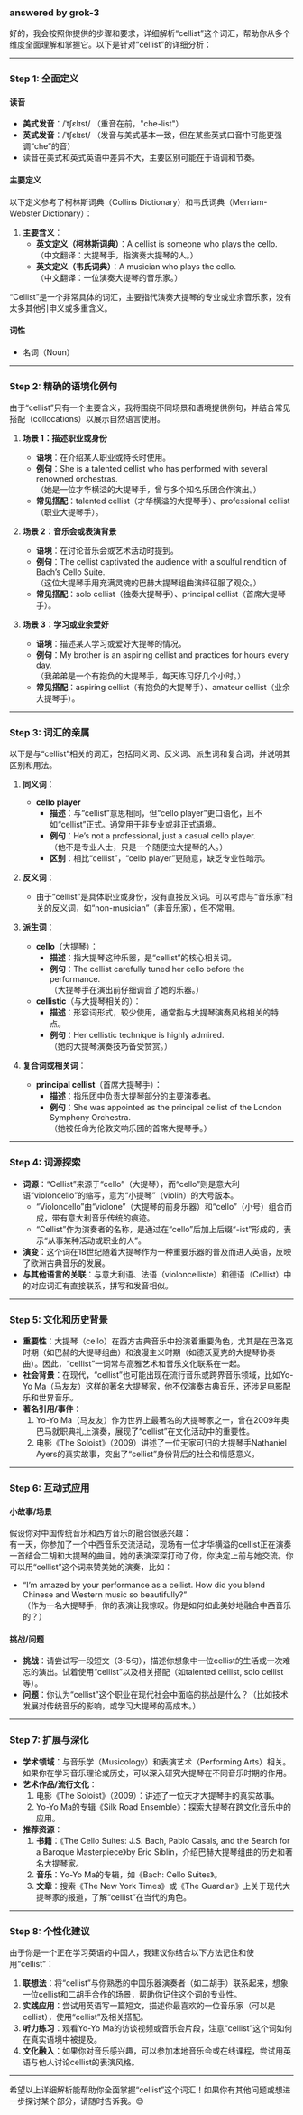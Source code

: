 ### answered by grok-3
好的，我会按照你提供的步骤和要求，详细解析“cellist”这个词汇，帮助你从多个维度全面理解和掌握它。以下是针对“cellist”的详细分析：

---

### Step 1: 全面定义
#### 读音
- **美式发音**：/ˈtʃɛlɪst/ （重音在前，"che-list"）
- **英式发音**：/ˈtʃɛlɪst/ （发音与美式基本一致，但在某些英式口音中可能更强调“che”的音）
- 读音在美式和英式英语中差异不大，主要区别可能在于语调和节奏。

#### 主要定义
以下定义参考了柯林斯词典（Collins Dictionary）和韦氏词典（Merriam-Webster Dictionary）：
1. **主要含义**：
   - **英文定义（柯林斯词典）**：A cellist is someone who plays the cello.  
     （中文翻译：大提琴手，指演奏大提琴的人。）
   - **英文定义（韦氏词典）**：A musician who plays the cello.  
     （中文翻译：一位演奏大提琴的音乐家。）

“Cellist”是一个非常具体的词汇，主要指代演奏大提琴的专业或业余音乐家，没有太多其他引申义或多重含义。

#### 词性
- 名词（Noun）

---

### Step 2: 精确的语境化例句
由于“cellist”只有一个主要含义，我将围绕不同场景和语境提供例句，并结合常见搭配（collocations）以展示自然语言使用。

1. **场景 1：描述职业或身份**
   - **语境**：在介绍某人职业或特长时使用。
   - **例句**：She is a talented cellist who has performed with several renowned orchestras.  
     （她是一位才华横溢的大提琴手，曾与多个知名乐团合作演出。）
   - **常见搭配**：talented cellist（才华横溢的大提琴手）、professional cellist（职业大提琴手）。

2. **场景 2：音乐会或表演背景**
   - **语境**：在讨论音乐会或艺术活动时提到。
   - **例句**：The cellist captivated the audience with a soulful rendition of Bach’s Cello Suite.  
     （这位大提琴手用充满灵魂的巴赫大提琴组曲演绎征服了观众。）
   - **常见搭配**：solo cellist（独奏大提琴手）、principal cellist（首席大提琴手）。

3. **场景 3：学习或业余爱好**
   - **语境**：描述某人学习或爱好大提琴的情况。
   - **例句**：My brother is an aspiring cellist and practices for hours every day.  
     （我弟弟是一个有抱负的大提琴手，每天练习好几个小时。）
   - **常见搭配**：aspiring cellist（有抱负的大提琴手）、amateur cellist（业余大提琴手）。

---

### Step 3: 词汇的亲属
以下是与“cellist”相关的词汇，包括同义词、反义词、派生词和复合词，并说明其区别和用法。

1. **同义词**：
   - **cello player**  
     - **描述**：与“cellist”意思相同，但“cello player”更口语化，且不如“cellist”正式。通常用于非专业或非正式语境。
     - **例句**：He’s not a professional, just a casual cello player.  
       （他不是专业人士，只是一个随便拉大提琴的人。）
     - **区别**：相比“cellist”，“cello player”更随意，缺乏专业性暗示。

2. **反义词**：
   - 由于“cellist”是具体职业或身份，没有直接反义词。可以考虑与“音乐家”相关的反义词，如“non-musician”（非音乐家），但不常用。

3. **派生词**：
   - **cello**（大提琴）：  
     - **描述**：指大提琴这种乐器，是“cellist”的核心相关词。
     - **例句**：The cellist carefully tuned her cello before the performance.  
       （大提琴手在演出前仔细调音了她的乐器。）
   - **cellistic**（与大提琴相关的）：  
     - **描述**：形容词形式，较少使用，通常指与大提琴演奏风格相关的特点。
     - **例句**：Her cellistic technique is highly admired.  
       （她的大提琴演奏技巧备受赞赏。）

4. **复合词或相关词**：
   - **principal cellist**（首席大提琴手）：  
     - **描述**：指乐团中负责大提琴部分的主要演奏者。
     - **例句**：She was appointed as the principal cellist of the London Symphony Orchestra.  
       （她被任命为伦敦交响乐团的首席大提琴手。）

---

### Step 4: 词源探索
- **词源**：“Cellist”来源于“cello”（大提琴），而“cello”则是意大利语“violoncello”的缩写，意为“小提琴”（violin）的大号版本。  
  - “Violoncello”由“violone”（大提琴的前身乐器）和“cello”（小号）组合而成，带有意大利音乐传统的痕迹。
  - “Cellist”作为演奏者的名称，是通过在“cello”后加上后缀“-ist”形成的，表示“从事某种活动或职业的人”。
- **演变**：这个词在18世纪随着大提琴作为一种重要乐器的普及而进入英语，反映了欧洲古典音乐的发展。
- **与其他语言的关联**：与意大利语、法语（violoncelliste）和德语（Cellist）中的对应词汇有直接联系，拼写和发音相似。

---

### Step 5: 文化和历史背景
- **重要性**：大提琴（cello）在西方古典音乐中扮演着重要角色，尤其是在巴洛克时期（如巴赫的大提琴组曲）和浪漫主义时期（如德沃夏克的大提琴协奏曲）。因此，“cellist”一词常与高雅艺术和音乐文化联系在一起。
- **社会背景**：在现代，“cellist”也可能出现在流行音乐或跨界音乐领域，比如Yo-Yo Ma（马友友）这样的著名大提琴家，他不仅演奏古典音乐，还涉足电影配乐和世界音乐。
- **著名引用/事件**：
  1. Yo-Yo Ma（马友友）作为世界上最著名的大提琴家之一，曾在2009年奥巴马就职典礼上演奏，展现了“cellist”在文化活动中的重要性。
  2. 电影《The Soloist》（2009）讲述了一位无家可归的大提琴手Nathaniel Ayers的真实故事，突出了“cellist”身份背后的社会和情感意义。

---

### Step 6: 互动式应用
#### 小故事/场景
假设你对中国传统音乐和西方音乐的融合很感兴趣：  
有一天，你参加了一个中西音乐交流活动，现场有一位才华横溢的cellist正在演奏一首结合二胡和大提琴的曲目。她的表演深深打动了你，你决定上前与她交流。你可以用“cellist”这个词来赞美她的演奏，比如：  
- “I’m amazed by your performance as a cellist. How did you blend Chinese and Western music so beautifully?”  
  （作为一名大提琴手，你的表演让我惊叹。你是如何如此美妙地融合中西音乐的？）

#### 挑战/问题
- **挑战**：请尝试写一段短文（3-5句），描述你想象中一位cellist的生活或一次难忘的演出。试着使用“cellist”以及相关搭配（如talented cellist, solo cellist等）。
- **问题**：你认为“cellist”这个职业在现代社会中面临的挑战是什么？（比如技术发展对传统音乐的影响，或学习大提琴的高成本。）

---

### Step 7: 扩展与深化
- **学术领域**：与音乐学（Musicology）和表演艺术（Performing Arts）相关。如果你在学习音乐理论或历史，可以深入研究大提琴在不同音乐时期的作用。
- **艺术作品/流行文化**：
  1. 电影《The Soloist》（2009）：讲述了一位天才大提琴手的真实故事。
  2. Yo-Yo Ma的专辑《Silk Road Ensemble》：探索大提琴在跨文化音乐中的应用。
- **推荐资源**：
  1. **书籍**：《The Cello Suites: J.S. Bach, Pablo Casals, and the Search for a Baroque Masterpiece》by Eric Siblin，介绍巴赫大提琴组曲的历史和著名大提琴家。
  2. **音乐**：Yo-Yo Ma的专辑，如《Bach: Cello Suites》。
  3. **文章**：搜索《The New York Times》或《The Guardian》上关于现代大提琴家的报道，了解“cellist”在当代的角色。

---

### Step 8: 个性化建议
由于你是一个正在学习英语的中国人，我建议你结合以下方法记住和使用“cellist”：
1. **联想法**：将“cellist”与你熟悉的中国乐器演奏者（如二胡手）联系起来，想象一位cellist和二胡手合作的场景，帮助你记住这个词的专业性。
2. **实践应用**：尝试用英语写一篇短文，描述你最喜欢的一位音乐家（可以是cellist），使用“cellist”及相关搭配。
3. **听力练习**：观看Yo-Yo Ma的访谈视频或音乐会片段，注意“cellist”这个词如何在真实语境中被提及。
4. **文化融入**：如果你对音乐感兴趣，可以参加本地音乐会或在线课程，尝试用英语与他人讨论cellist的表演风格。

---

希望以上详细解析能帮助你全面掌握“cellist”这个词汇！如果你有其他问题或想进一步探讨某个部分，请随时告诉我。😊